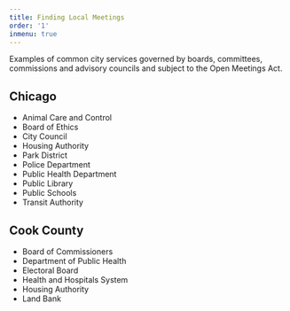 ```yaml
---
title: Finding Local Meetings
order: '1'
inmenu: true
---
```

Examples of common city services governed by boards, committees, commissions and advisory councils and subject to the Open Meetings Act.

## Chicago

* Animal Care and Control
* Board of Ethics
* City Council
* Housing Authority
* Park District
* Police Department
* Public Health Department
* Public Library
* Public Schools
* Transit Authority

## Cook County

* Board of Commissioners
* Department of Public Health
* Electoral Board
* Health and Hospitals System
* Housing Authority
* Land Bank

